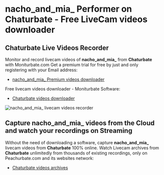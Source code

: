 # nacho_and_mia_ Performer on Chaturbate - Free LiveCam videos downloader

## Chaturbate Live Videos Recorder

Monitor and record livecam videos of **nacho_and_mia_** from **Chaturbate** with Moniturbate.com
Get a premium trial for free by just and only registering with your Email address:
* [nacho_and_mia_ Premium videos downloader](https://moniturbate.com/request-demo-licence-key.html)

Free livecam videos downloader - Moniturbate Software:
* [Chaturbate videos downloader](https://moniturbate.com/moniturbate-download-software.html)

![nacho_and_mia_ livecam videos recorder](https://peachurnet.com/templates/moniturbate-software.png)


## Capture nacho_and_mia_ videos from the Cloud and watch your recordings on Streaming

Without the need of downloading a software, capture **nacho_and_mia_** livecam videos from **Chaturbate** 100% online.
Watch Livecam archives from **Chaturbate** unlimitedly from thousands of existing recordings, only on Peachurbate.com and its websites network:
* [Chaturbate videos archives](https://peachurnet.com/)